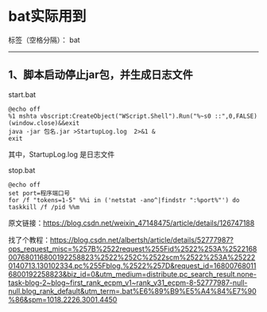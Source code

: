 # bat实际用到

标签（空格分隔）： bat

---
## 1、脚本启动停止jar包，并生成日志文件
start.bat
```shell
@echo off
%1 mshta vbscript:CreateObject("WScript.Shell").Run("%~s0 ::",0,FALSE)(window.close)&&exit
java -jar 包名.jar >StartupLog.log  2>&1 &
exit
```
其中，StartupLog.log 是日志文件

stop.bat
```shell
@echo off
set port=程序端口号
for /f "tokens=1-5" %%i in ('netstat -ano^|findstr ":%port%"') do taskkill /f /pid %%m
```

原文链接：https://blog.csdn.net/weixin_47148475/article/details/126747188

找了个教程：https://blog.csdn.net/albertsh/article/details/52777987?ops_request_misc=%257B%2522request%255Fid%2522%253A%2522168007680116800192258823%2522%252C%2522scm%2522%253A%252220140713.130102334.pc%255Fblog.%2522%257D&request_id=168007680116800192258823&biz_id=0&utm_medium=distribute.pc_search_result.none-task-blog-2~blog~first_rank_ecpm_v1~rank_v31_ecpm-8-52777987-null-null.blog_rank_default&utm_term=.bat%E6%89%B9%E5%A4%84%E7%90%86&spm=1018.2226.3001.4450

